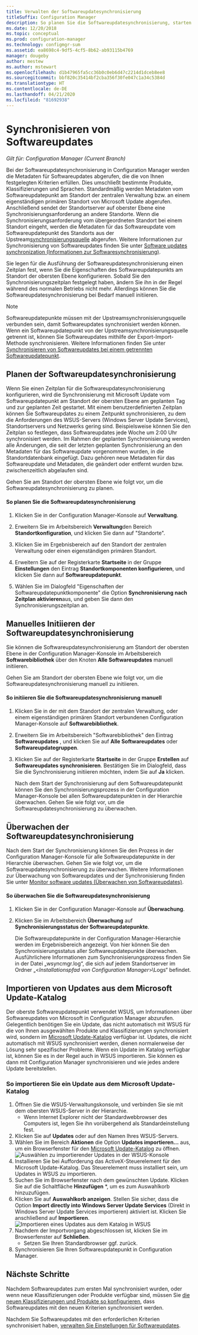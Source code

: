 ```yaml
---
title: Verwalten der Softwareupdatesynchronisierung
titleSuffix: Configuration Manager
description: So planen Sie die Softwareupdatesynchronisierung, starten die Softwareupdatesynchronisierung manuell, und überwachen die Softwareupdatesynchronisierung.
ms.date: 12/20/2018
ms.topic: conceptual
ms.prod: configuration-manager
ms.technology: configmgr-sum
ms.assetid: ea8698c4-9df5-4cf5-8b62-ab93115b4769
manager: dougeby
author: mestew
ms.author: mstewart
ms.openlocfilehash: d1b47965fa5cc36b0c0eb6d47c2214d1dceb8ee8
ms.sourcegitcommit: bbf820c35414bf2cba356f30fe047c1a34c5384d
ms.translationtype: HT
ms.contentlocale: de-DE
ms.lasthandoff: 04/21/2020
ms.locfileid: "81692938"
---
```

#  <a name="synchronize-software-updates"></a><a name="BKMK_SUMSync"></a> Synchronisieren von Softwareupdates

*Gilt für: Configuration Manager (Current Branch)*

 Bei der Softwareupdatesynchronisierung in Configuration Manager werden die Metadaten für Softwareupdates abgerufen, die die von Ihnen festgelegten Kriterien erfüllen. Dies umschließt bestimmte Produkte, Klassifizierungen und Sprachen. Standardmäßig werden Metadaten vom Softwareupdatepunkt am Standort der zentralen Verwaltung bzw. an einem eigenständigen primären Standort von Microsoft Update abgerufen. Anschließend sendet der Standortserver auf oberster Ebene eine Synchronisierungsanforderung an andere Standorte. Wenn die Synchronisierungsanforderung vom übergeordneten Standort bei einem Standort eingeht, werden die Metadaten für das Softwareupdate vom Softwareupdatepunkt des Standorts aus der Upstream[synchronisierungsquelle](../plan-design/plan-for-software-updates.md#BKMK_SyncSource) abgerufen. Weitere Informationen zur Synchronisierung von Softwareupdates finden Sie unter [Software updates synchronization (Informationen zur Softwaresynchronisierung)](../understand/software-updates-introduction.md#BKMK_Synchronization).

Sie legen für die Ausführung der Softwareupdatesynchronisierung einen Zeitplan fest, wenn Sie die Eigenschaften des Softwareupdatepunkts am Standort der obersten Ebene konfigurieren. Sobald Sie den Synchronisierungszeitplan festgelegt haben, ändern Sie ihn in der Regel während des normalen Betriebs nicht mehr. Allerdings können Sie die Softwareupdatesynchronisierung bei Bedarf manuell initiieren.

  > [!NOTE]  
  >  Softwareupdatepunkte müssen mit der Upstreamsynchronisierungsquelle verbunden sein, damit Softwareupdates synchronisiert werden können. Wenn ein Softwareupdatepunkt von der Upstreamsynchronisierungsquelle getrennt ist, können Sie Softwareupdates mithilfe der Export-Import-Methode synchronisieren. Weitere Informationen finden Sie unter [Synchronisieren von Softwareupdates bei einem getrennten Softwareupdatepunkt](synchronize-software-updates-disconnected.md).  

## <a name="schedule-software-updates-synchronization"></a>Planen der Softwareupdatesynchronisierung
Wenn Sie einen Zeitplan für die Softwareupdatesynchronisierung konfigurieren, wird die Synchronisierung mit Microsoft Update vom Softwareupdatepunkt am Standort der obersten Ebene am geplanten Tag und zur geplanten Zeit gestartet. Mit einem benutzerdefinierten Zeitplan können Sie Softwareupdates zu einem Zeitpunkt synchronisieren, zu dem die Anforderungen des WSUS-Servers (Windows Server Update Services), Standortservers und Netzwerks gering sind. Beispielsweise können Sie den Zeitplan so festlegen, dass Softwareupdates jede Woche um 2:00 Uhr synchronisiert werden. Im Rahmen der geplanten Synchronisierung werden alle Änderungen, die seit der letzten geplanten Synchronisierung an den Metadaten für das Softwareupdate vorgenommen wurden, in die Standortdatenbank eingefügt. Dazu gehören neue Metadaten für das Softwareupdate und Metadaten, die geändert oder entfernt wurden bzw. zwischenzeitlich abgelaufen sind.

Gehen Sie am Standort der obersten Ebene wie folgt vor, um die Softwareupdatesynchronisierung zu planen.  

#### <a name="to-schedule-software-updates-synchronization"></a>So planen Sie die Softwareupdatesynchronisierung  

  1.  Klicken Sie in der Configuration Manager-Konsole auf **Verwaltung**.  

  2.  Erweitern Sie im Arbeitsbereich **Verwaltung**den Bereich **Standortkonfiguration**, und klicken Sie dann auf "Standorte".  

  3.  Klicken Sie im Ergebnisbereich auf den Standort der zentralen Verwaltung oder einen eigenständigen primären Standort.  

  4.  Erweitern Sie auf der Registerkarte **Startseite** in der Gruppe **Einstellungen** den Eintrag **Standortkomponenten konfigurieren**, und klicken Sie dann auf **Softwareupdatepunkt**.  

  5.  Wählen Sie im Dialogfeld "Eigenschaften der Softwareupdatepunktkomponente" die Option **Synchronisierung nach Zeitplan aktivieren**aus, und geben Sie dann den Synchronisierungszeitplan an.  

## <a name="manually-start-software-updates-synchronization"></a>Manuelles Initiieren der Softwareupdatesynchronisierung
Sie können die Softwareupdatesynchronisierung am Standort der obersten Ebene in der Configuration Manager-Konsole im Arbeitsbereich **Softwarebibliothek** über den Knoten **Alle Softwareupdates** manuell initiieren.  

Gehen Sie am Standort der obersten Ebene wie folgt vor, um die Softwareupdatesynchronisierung manuell zu initiieren.  

#### <a name="to-manually-start-software-updates-synchronization"></a>So initiieren Sie die Softwareupdatesynchronisierung manuell  

1. Klicken Sie in der mit dem Standort der zentralen Verwaltung, oder einem eigenständigen primären Standort verbundenen Configuration Manager-Konsole auf **Softwarebibliothek**.  

2. Erweitern Sie im Arbeitsbereich "Softwarebibliothek" den Eintrag **Softwareupdates** , und klicken Sie auf **Alle Softwareupdates** oder **Softwareupdategruppen**.  

3. Klicken Sie auf der Registerkarte **Startseite** in der Gruppe **Erstellen** auf **Softwareupdates synchronisieren**. Bestätigen Sie im Dialogfeld, dass Sie die Synchronisierung initiieren möchten, indem Sie auf **Ja** klicken.  

   Nach dem Start der Synchronisierung auf dem Softwareupdatepunkt können Sie den Synchronisierungsprozess in der Configuration Manager-Konsole bei allen Softwareupdatepunkten in der Hierarchie überwachen. Gehen Sie wie folgt vor, um die Softwareupdatesynchronisierung zu überwachen.  


## <a name="monitor-software-updates-synchronization"></a>Überwachen der Softwareupdatesynchronisierung
Nach dem Start der Synchronisierung können Sie den Prozess in der Configuration Manager-Konsole für alle Softwareupdatepunkte in der Hierarchie überwachen. Gehen Sie wie folgt vor, um die Softwareupdatesynchronisierung zu überwachen. Weitere Informationen zur Überwachung von Softwareupdates und der Synchronisierung finden Sie unter [Monitor software updates (Überwachen von Softwareupdates)](../deploy-use/monitor-software-updates.md).

#### <a name="to-monitor-the-software-updates-synchronization-process"></a>So überwachen Sie die Softwareupdatesynchronisierung  

1. Klicken Sie in der Configuration Manager-Konsole auf **Überwachung**.  

2. Klicken Sie im Arbeitsbereich **Überwachung** auf **Synchronisierungsstatus der Softwareupdatepunkte**.  

   Die Softwareupdatepunkte in der Configuration Manager-Hierarchie werden im Ergebnisbereich angezeigt. Von hier können Sie den Synchronisierungsstatus aller Softwareupdatepunkte überwachen. Ausführlichere Informationen zum Synchronisierungsprozess finden Sie in der Datei „wsyncmgr.log“, die sich auf jedem Standortserver im Ordner „<*Installationspfad von Configuration Manager*>\Logs“ befindet.  

## <a name="import-updates-from-the-microsoft-update-catalog"></a>Importieren von Updates aus dem Microsoft Update-Katalog

Der oberste Softwareupdatepunkt verwendet WSUS, um Informationen über Softwareupdates von Microsoft in Configuration Manager abzurufen. Gelegentlich benötigen Sie ein Update, das nicht automatisch mit WSUS für die von Ihnen ausgewählten Produkte und Klassifizierungen synchronisiert wird, sondern im [Microsoft Update-Katalog](https://catalog.update.microsoft.com) verfügbar ist. Updates, die nicht automatisch mit WSUS synchronisiert werden, dienen normalerweise der Lösung sehr spezifischer Probleme. Wenn ein Update im Katalog verfügbar ist, können Sie es in der Regel auch in WSUS importieren. Sie können es dann mit Configuration Manager synchronisieren und wie jedes andere Update bereitstellen.

### <a name="to-import-an-update-from-the-microsoft-update-catalog"></a>So importieren Sie ein Update aus dem Microsoft Update-Katalog

1. Öffnen Sie die WSUS-Verwaltungskonsole, und verbinden Sie sie mit dem obersten WSUS-Server in der Hierarchie.
   - Wenn Internet Explorer nicht der Standardwebbrowser des Computers ist, legen Sie ihn vorübergehend als Standardeinstellung fest.
2. Klicken Sie auf **Updates** oder auf den Namen Ihres WSUS-Servers. 
3. Wählen Sie im Bereich **Aktionen** die Option **Updates importieren...** aus, um ein Browserfenster für den [Microsoft Update-Katalog](https://catalog.update.microsoft.com) zu öffnen.
   ![Auswählen zu importierender Updates in der WSUS-Konsole](media/wsus-console-import-updates.png)
4. Installieren Sie bei Aufforderung das ActiveX-Steuerelement für den Microsoft Update-Katalog. Das Steuerelement muss installiert sein, um Updates in WSUS zu importieren. 
5. Suchen Sie im Browserfenster nach dem gewünschten Update. Klicken Sie auf die Schaltfläche **Hinzufügen** *, um es zum Auswahlkorb hinzuzufügen.
6. Klicken Sie auf **Auswahlkorb anzeigen**. Stellen Sie sicher, dass die Option **Import directly into Windows Server Update Services** (Direkt in Windows Server Update Services importieren) aktiviert ist. Klicken Sie anschließend auf **Importieren**.
    ![Importieren eines Updates aus dem Katalog in WSUS](./media/import-catalog-update-into-wsus.png)
7. Nachdem der Importvorgang abgeschlossen ist, klicken Sie im Browserfenster auf **Schließen**.
     - Setzen Sie Ihren Standardbrowser ggf. zurück.
8. Synchronisieren Sie Ihren Softwareupdatepunkt in Configuration Manager.


## <a name="next-steps"></a>Nächste Schritte
Nachdem Softwareupdates zum ersten Mal synchronisiert wurden, oder wenn neue Klassifizierungen oder Produkte verfügbar sind, müssen Sie [die neuen Klassifizierungen und Produkte so konfigurieren](configure-classifications-and-products.md), dass Softwareupdates mit den neuen Kriterien synchronisiert werden.

Nachdem Sie Softwareupdates mit den erforderlichen Kriterien synchronisiert haben, [verwalten Sie Einstellungen für Softwareupdates](manage-settings-for-software-updates.md).  
